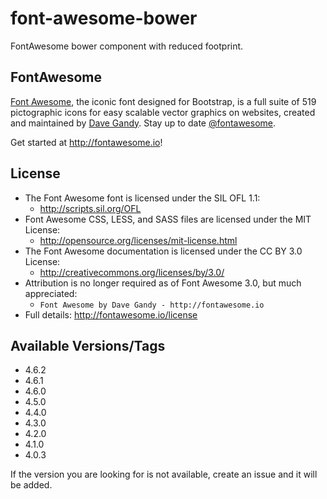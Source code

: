 # font-awesome-bower

FontAwesome bower component with reduced footprint.

## FontAwesome
[Font Awesome](http://fontawesome.io), the iconic font designed for Bootstrap,
is a full suite of 519 pictographic icons for easy scalable vector graphics on
websites, created and maintained by [Dave Gandy](http://twitter.com/davegandy).
Stay up to date [@fontawesome](http://twitter.com/fontawesome).

Get started at http://fontawesome.io!

## License
- The Font Awesome font is licensed under the SIL OFL 1.1:
  - http://scripts.sil.org/OFL
- Font Awesome CSS, LESS, and SASS files are licensed under the MIT License:
  - http://opensource.org/licenses/mit-license.html
- The Font Awesome documentation is licensed under the CC BY 3.0 License:
  - http://creativecommons.org/licenses/by/3.0/
- Attribution is no longer required as of Font Awesome 3.0, but much appreciated:
  - `Font Awesome by Dave Gandy - http://fontawesome.io`
- Full details: http://fontawesome.io/license


## Available Versions/Tags
- 4.6.2
- 4.6.1
- 4.6.0
- 4.5.0
- 4.4.0
- 4.3.0
- 4.2.0
- 4.1.0
- 4.0.3

If the version you are looking for is not available, create an issue and it will be added.
